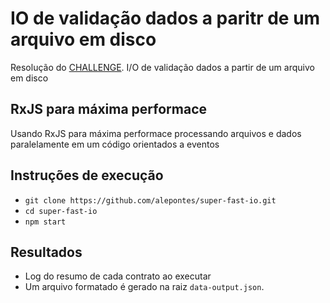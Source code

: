 # IO de validação dados a paritr de um arquivo em disco 
Resolução do [CHALLENGE](./CHALLENGE.md).
I/O de validação dados a partir de um arquivo em disco

## RxJS para máxima performace 
Usando RxJS para máxima performace processando arquivos e dados paralelamente em um código orientados a eventos

## Instruções de execução
- `git clone https://github.com/alepontes/super-fast-io.git`
- `cd super-fast-io`
- `npm start`

## Resultados
- Log do resumo de cada contrato ao executar 
- Um arquivo formatado é gerado na raiz `data-output.json`.
